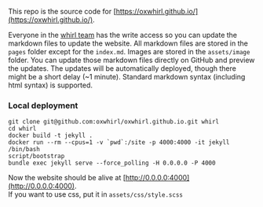 This repo is the source code for [https://oxwhirl.github.io/](https://oxwhirl.github.io/).

Everyone in the [whirl team](https://github.com/orgs/oxwhirl/teams/whirl) has the write access so you can update the markdown files to update the website.
All markdown files are stored in the ```pages``` folder except for the ```index.md```.
Images are stored in the ```assets/image``` folder.
You can update those markdown files directly on GitHub and preview the updates.
The updates will be automatically deployed,
though there might be a short delay (~1 minute).
Standard markdown syntax (including html syntax) is supported.

### Local deployment
```git clone git@github.com:oxwhirl/oxwhirl.github.io.git whirl```  
```cd whirl```  
```docker build -t jekyll .```  
```docker run --rm --cpus=1 -v `pwd`:/site -p 4000:4000 -it jekyll /bin/bash```  
```script/bootstrap```  
```bundle exec jekyll serve --force_polling -H 0.0.0.0 -P 4000```  

Now the website should be alive at [http://0.0.0.0:4000](http://0.0.0.0:4000).  
If you want to use css, put it in ```assets/css/style.scss```

